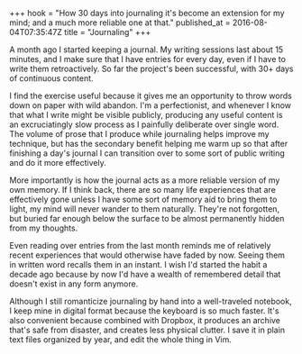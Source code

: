 +++
hook = "How 30 days into journaling it's become an extension for my mind; and a much more reliable one at that."
published_at = 2016-08-04T07:35:47Z
title = "Journaling"
+++

A month ago I started keeping a journal. My writing sessions last about 15
minutes, and I make sure that I have entries for every day, even if I have to
write them retroactively. So far the project's been successful, with 30+ days
of continuous content.

I find the exercise useful because it gives me an opportunity to throw words
down on paper with wild abandon. I'm a perfectionist, and whenever I know that
what I write might be visible publicly, producing any useful content is an
excruciatingly slow process as I painfully deliberate over single word. The
volume of prose that I produce while journaling helps improve my technique, but
has the secondary benefit helping me warm up so that after finishing a day's
journal I can transition over to some sort of public writing and do it more
effectively.

More importantly is how the journal acts as a more reliable version of my own
memory. If I think back, there are so many life experiences that are
effectively gone unless I have some sort of memory aid to bring them to light,
my mind will never wander to them naturally. They're not forgotten, but buried
far enough below the surface to be almost permanently hidden from my thoughts.

Even reading over entries from the last month reminds me of relatively recent
experiences that would otherwise have faded by now. Seeing them in written word
recalls them in an instant. I wish I'd started the habit a decade ago because
by now I'd have a wealth of remembered detail that doesn't exist in any form
anymore.

Although I still romanticize journaling by hand into a well-traveled notebook,
I keep mine in digital format because the keyboard is so much faster. It's also
convenient because combined with Dropbox, it produces an archive that's safe
from disaster, and creates less physical clutter. I save it in plain text files
organized by year, and edit the whole thing in Vim.
